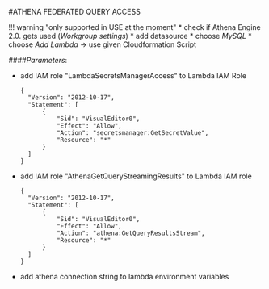 #ATHENA FEDERATED QUERY ACCESS

!!!  warning "only supported in USE at the moment"
     * check if Athena Engine 2.0. gets used (_Workgroup settings_)
     * add datasource
     * choose _MySQL_
     * choose _Add Lambda_ -> use given Cloudformation Script

####_Parameters_:
* add IAM role "LambdaSecretsManagerAccess" to Lambda IAM Role
    ```
    {
      "Version": "2012-10-17",
      "Statement": [
          {
              "Sid": "VisualEditor0",
              "Effect": "Allow",
              "Action": "secretsmanager:GetSecretValue",
              "Resource": "*"
          }
      ]
    }
    ```
* add IAM role "AthenaGetQueryStreamingResults" to Lambda IAM role
    ```  
    {
      "Version": "2012-10-17",
      "Statement": [
          {
              "Sid": "VisualEditor0",
              "Effect": "Allow",
              "Action": "athena:GetQueryResultsStream",
              "Resource": "*"
          }
      ]
    }
    ```
* add athena connection string to lambda environment variables